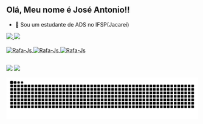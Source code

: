 ## Olá, Meu nome é José Antonio!!

- 🌱 Sou um estudante de ADS no IFSP(Jacareí)

<div>
<a href="https://github.com/joseantoniodecarvalhoneto">
<img height="160em" src="https://github-readme-stats.vercel.app/api?username=joseantoniodecarvalhoneto&show_icons=true&theme=tokyonight&include_all_commits=true&count_private=true&locale=pt-br&custom_title=Jose_Antonio"/>
<img height="160em" src="https://github-readme-stats.vercel.app/api/top-langs/?username=joseantoniodecarvalhoneto&layout=compact&langs_count=16&theme=tokyonight&custom_title=Linguagens_Usadas"/>
</div>

<div style="display: inline_block"><br>

<img align="center" alt="Rafa-Js" height="40" width="40" src="https://cdn.jsdelivr.net/gh/devicons/devicon@latest/icons/cplusplus/cplusplus-original.svg" />

<img align="center" alt="Rafa-Js" height="40" width="40" src="https://cdn.jsdelivr.net/gh/devicons/devicon@latest/icons/flutter/flutter-original.svg" />

<img align="center" alt="Rafa-Js" height="40" width="40" src="https://cdn.jsdelivr.net/gh/devicons/devicon@latest/icons/python/python-original.svg" />

##

</div>

  <a href = "mailto:j.antonioneto2006@gmail.com"><img src="https://img.shields.io/badge/-Gmail-%23333?style=for-the-badge&logo=gmail&logoColor=white" target="_blank"></a>
  <a href="https://www.linkedin.com/in/jos%C3%A9-antonio-de-carvalho-neto/" target="_blank"><img src="https://img.shields.io/badge/-LinkedIn-%230077B5?style=for-the-badge&logo=linkedin&logoColor=white" target="_blank"></a>

</div>

![Snake animation](https://github.com/joseantoniodecarvalhoneto/joseantoniodecarvalhoneto/blob/output/github-contribution-grid-snake.svg)

